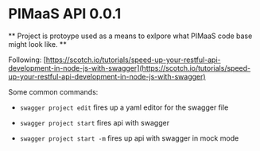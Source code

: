 # PIMaaS API 0.0.1

** Project is protoype used as a means to exlpore what PIMaaS code base might look like. **
 
Following: [https://scotch.io/tutorials/speed-up-your-restful-api-development-in-node-js-with-swagger](https://scotch.io/tutorials/speed-up-your-restful-api-development-in-node-js-with-swagger)

Some common commands:

* `swagger project edit` fires up a yaml editor for the swagger file

* `swagger project start` fires api with swagger

* `swagger project start -m` fires up api with swagger in mock mode

